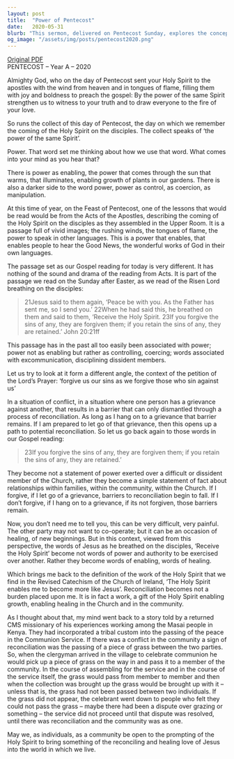 ```yaml
---
layout: post
title:  "Power of Pentecost"
date:   2020-05-31
blurb: "This sermon, delivered on Pentecost Sunday, explores the concept of power in the context of the Holy Spirit. It contrasts power as control and coercion with power as enabling and healing. The sermon emphasizes the role of forgiveness and reconciliation in the Christian community, facilitated by the Holy Spirit. It ends with a story about a tribal custom in Kenya that symbolizes reconciliation."
og_image: "/assets/img/posts/pentecost2020.png"
---
```

[Original PDF](/assets/pdf/pentecost2020.pdf)    
PENTECOST – Year A – 2020

Almighty God, who on the day of Pentecost sent your Holy Spirit to the apostles with the wind from heaven and in tongues of flame, filling them with joy and boldness to preach the gospel: By the power of the same Spirit strengthen us to witness to your truth and to draw everyone to the fire of your love.

So runs the collect of this day of Pentecost, the day on which we remember the coming of the Holy Spirit on the disciples. The collect speaks of ‘the power of the same Spirit’.

Power. That word set me thinking about how we use that word. What comes into your mind as you hear that?

There is power as enabling, the power that comes through the sun that warms, that illuminates, enabling growth of plants in our gardens. There is also a darker side to the word power, power as control, as coercion, as manipulation.

At this time of year, on the Feast of Pentecost, one of the lessons that would be read would be from the Acts of the Apostles, describing the coming of the Holy Spirit on the disciples as they assembled in the Upper Room. It is a passage full of vivid images; the rushing winds, the tongues of flame, the power to speak in other languages. This is a power that enables, that enables people to hear the Good News, the wonderful works of God in their own languages.

The passage set as our Gospel reading for today is very different. It has nothing of the sound and drama of the reading from Acts. It is part of the passage we read on the Sunday after Easter, as we read of the Risen Lord breathing on the disciples:

> 21Jesus said to them again, ‘Peace be with you. As the Father has sent me, so I send you.’ 22When he had said this, he breathed on them and said to them, ‘Receive the Holy Spirit. 23If you forgive the sins of any, they are forgiven them; if you retain the sins of any, they are retained.’ John 20:21ff

This passage has in the past all too easily been associated with power; power not as enabling but rather as controlling, coercing; words associated with excommunication, disciplining dissident members.

Let us try to look at it form a different angle, the context of the petition of the Lord’s Prayer: ‘forgive us our sins as we forgive those who sin against us’

In a situation of conflict, in a situation where one person has a grievance against another, that results in a barrier that can only dismantled through a process of reconciliation. As long as I hang on to a grievance that barrier remains. If I am prepared to let go of that grievance, then this opens up a path to potential reconciliation. So let us go back again to those words in our Gospel reading:

> 23If you forgive the sins of any, they are forgiven them; if you retain the sins of any, they are retained.’

They become not a statement of power exerted over a difficult or dissident member of the Church, rather they become a simple statement of fact about relationships within families, within the community, within the Church. If I forgive, if I let go of a grievance, barriers to reconciliation begin to fall. If I don’t forgive, if I hang on to a grievance, if its not forgiven, those barriers remain.

Now, you don’t need me to tell you, this can be very difficult, very painful. The other party may not want to co-operate; but it can be an occasion of healing, of new beginnings. But in this context, viewed from this perspective, the words of Jesus as he breathed on the disciples, ‘Receive the Holy Spirit’ become not words of power and authority to be exercised over another. Rather they become words of enabling, words of healing.

Which brings me back to the definition of the work of the Holy Spirit that we find in the Revised Catechism of the Church of Ireland, ‘The Holy Spirit enables me to become more like Jesus’. Reconciliation becomes not a burden placed upon me. It is in fact a work, a gift of the Holy Spirit enabling growth, enabling healing in the Church and in the community.

As I thought about that, my mind went back to a story told by a returned CMS missionary of his experiences working among the Masai people in Kenya. They had incorporated a tribal custom into the passing of the peace in the Communion Service. If there was a conflict in the community a sign of reconciliation was the passing of a piece of grass between the two parties. So, when the clergyman arrived in the village to celebrate communion he would pick up a piece of grass on the way in and pass it to a member of the community. In the course of assembling for the service and in the course of the service itself, the grass would pass from member to member and then when the collection was brought up the grass would be brought up with it – unless that is, the grass had not been passed between two individuals. If the grass did not appear, the celebrant went down to people who felt they could not pass the grass – maybe there had been a dispute over grazing or something – the service did not proceed until that dispute was resolved, until there was reconciliation and the community was as one.

May we, as individuals, as a community be open to the prompting of the Holy Spirit to bring something of the reconciling and healing love of Jesus into the world in which we live.
